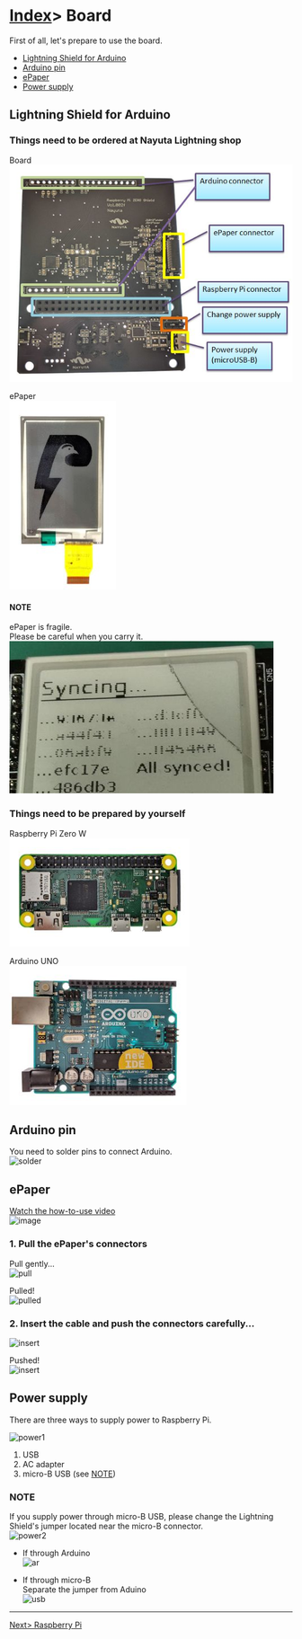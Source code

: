 # [Index](index.html)> Board

First of all, let's prepare to use the board.

* [Lightning Shield for Arduino](#lightning-shield-for-arduino)
* [Arduino pin](#arduino-pin)
* [ePaper](#epaper)
* [Power supply](#power-supply)  

## Lightning Shield for Arduino

### Things need to be ordered at Nayuta Lightning shop  

Board  
![lnshield back](images/board_back.jpg)

ePaper  
![epaper](images/epaper.jpg)

#### NOTE

ePaper is fragile.  
Please be careful when you carry it.
![broken epaper](images/epaper_broken.jpg)

### Things need to be prepared by yourself

Raspberry Pi Zero W  
![pin side](images/raspi_pin.jpg)

Arduino UNO  
![arduino](images/arduino.jpg)

## Arduino pin

You need to solder pins to connect Arduino.  
![solder](images/arduino_solder.jpg)

## ePaper

[Watch the how-to-use video](https://youtu.be/c-4CIAWcO2I)  
![image](images/youtube_epaper.jpg)  

### 1. Pull the ePaper's connectors

Pull gently...  
  ![pull](images/epaper1.jpg)

Pulled!  
  ![pulled](images/epaper2.jpg)

### 2. Insert the cable and push the connectors carefully...

  ![insert](images/epaper3.jpg)

Pushed!  
  ![insert](images/epaper4.jpg)

## Power supply

There are three ways to supply power to Raspberry Pi.

![power1](images/power_supply1.jpg)

1. USB
2. AC adapter
3. micro-B USB (see [NOTE](#note))

### NOTE

If you supply power through micro-B USB, please change the Lightning Shield's jumper located near the micro-B connector.  
![power2](images/power_supply2.jpg)

* If through Arduino  
  ![ar](images/supply_ar.jpg)

* If through micro-B  
  Separate the jumper from Aduino  
  ![usb](images/supply_usb.jpg)

----

[Next> Raspberry Pi](setup_raspi.md)
